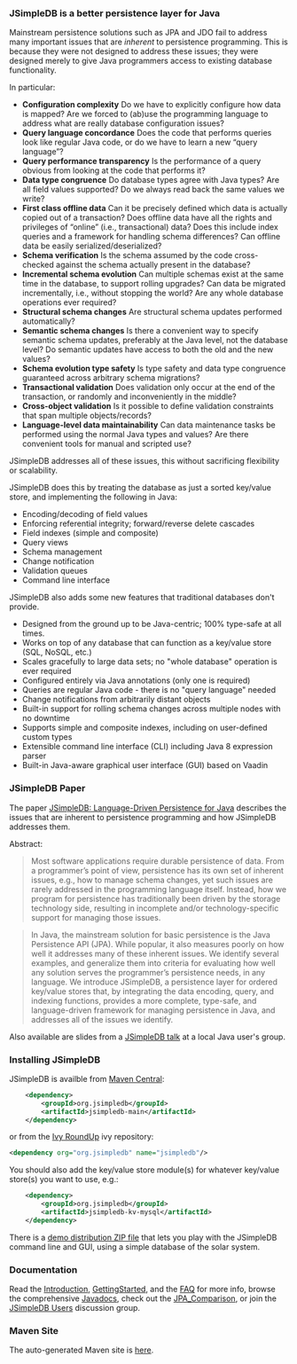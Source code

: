### JSimpleDB is a better persistence layer for Java

Mainstream persistence solutions such as JPA and JDO fail to address many important issues that are _inherent_ to persistence programming. This is because they were not designed to address these issues; they were designed merely to give Java programmers access to existing database functionality.

In particular:

  * **Configuration complexity** Do we have to explicitly configure how data is mapped? Are we forced to (ab)use the programming language to address what are really database configuration issues?
  * **Query language concordance** Does the code that performs queries look like regular Java code, or do we have to learn a new “query language”?
  * **Query performance transparency** Is the performance of a query obvious from looking at the code that performs it?
  * **Data type congruence** Do database types agree with Java types? Are all field values supported? Do we always read back the same values we write?
  * **First class offline data** Can it be precisely defined which data is actually copied out of a transaction? Does offline data have all the rights and privileges of “online” (i.e., transactional) data? Does this include index queries and a framework for handling schema differences? Can offline data be easily serialized/deserialized?
  * **Schema verification** Is the schema assumed by the code cross-checked against the schema actually present in the database?
  * **Incremental schema evolution** Can multiple schemas exist at the same time in the database, to support rolling upgrades? Can data be migrated incrementally, i.e., without stopping the world? Are any whole database operations ever required?
  * **Structural schema changes** Are structural schema updates performed automatically?
  * **Semantic schema changes** Is there a convenient way to specify semantic schema updates, preferably at the Java level, not the database level? Do semantic updates have access to both the old and the new values?
  * **Schema evolution type safety** Is type safety and data type congruence guaranteed across arbitrary schema migrations?
  * **Transactional validation** Does validation only occur at the end of the transaction, or randomly and inconveniently in the middle?
  * **Cross-object validation** Is it possible to define validation constraints that span multiple objects/records?
  * **Language-level data maintainability** Can data maintenance tasks be performed using the normal Java types and values? Are there convenient tools for manual and scripted use?

JSimpleDB addresses all of these issues, this without sacrificing flexibility or scalability.

JSimpleDB does this by treating the database as just a sorted key/value store, and implementing the following in Java:

  * Encoding/decoding of field values
  * Enforcing referential integrity; forward/reverse delete cascades
  * Field indexes (simple and composite)
  * Query views
  * Schema management
  * Change notification
  * Validation queues
  * Command line interface

JSimpleDB also adds some new features that traditional databases don't provide.

  * Designed from the ground up to be Java-centric; 100% type-safe at all times.
  * Works on top of any database that can function as a key/value store (SQL, NoSQL, etc.)
  * Scales gracefully to large data sets; no "whole database" operation is ever required
  * Configured entirely via Java annotations (only one is required)
  * Queries are regular Java code - there is no "query language" needed
  * Change notifications from arbitrarily distant objects
  * Built-in support for rolling schema changes across multiple nodes with no downtime
  * Supports simple and composite indexes, including on user-defined custom types
  * Extensible command line interface (CLI) including Java 8 expression parser
  * Built-in Java-aware graphical user interface (GUI) based on Vaadin

### JSimpleDB Paper

The paper [JSimpleDB: Language-Driven Persistence for Java](https://cdn.rawgit.com/archiecobbs/jsimpledb/master/jsimpledb-language-driven.pdf) describes the issues that are inherent to persistence programming and how JSimpleDB addresses them.

Abstract:

> Most software applications require durable persistence of data. From a programmer’s point of view, persistence has its own set of inherent issues, e.g., how to manage schema changes, yet such issues are rarely addressed in the programming language itself. Instead, how we program for persistence has traditionally been driven by the storage technology side, resulting in incomplete and/or technology-specific support for managing those issues.

> In Java, the mainstream solution for basic persistence is the Java Persistence API (JPA). While popular, it also measures poorly on how well it addresses many of these inherent issues. We identify several examples, and generalize them into criteria for evaluating how well any solution serves the programmer’s persistence needs, in any language. We introduce JSimpleDB, a persistence layer for ordered key/value stores that, by integrating the data encoding, query, and indexing functions, provides a more complete, type-safe, and language-driven framework for managing persistence in Java, and addresses all of the issues we identify.

Also available are slides from a [JSimpleDB talk](https://s3.amazonaws.com/archie-public/jsimpledb/JSimpleDB-BJUG-Slides2016-05-05.pdf) at a local Java user's group.

### Installing JSimpleDB

JSimpleDB is availble from [Maven Central](http://search.maven.org/#search|ga|1|g%3Aorg.jsimpledb):

```xml
    <dependency>
        <groupId>org.jsimpledb</groupId>
        <artifactId>jsimpledb-main</artifactId>
    </dependency>
```

or from the [Ivy RoundUp](https://github.com/archiecobbs/ivyroundup/) ivy repository:

```xml
<dependency org="org.jsimpledb" name="jsimpledb"/>
```

You should also add the key/value store module(s) for whatever key/value store(s) you want to use, e.g.:

```xml
    <dependency>
        <groupId>org.jsimpledb</groupId>
        <artifactId>jsimpledb-kv-mysql</artifactId>
    </dependency>
```

There is a [demo distribution ZIP file](http://search.maven.org/#search|ga|1|jsimpledb-demo) that lets you play with the JSimpleDB command line and GUI, using a simple database of the solar system.

### Documentation

Read the [Introduction](https://github.com/archiecobbs/jsimpledb/wiki/Introduction), [GettingStarted](https://github.com/archiecobbs/jsimpledb/wiki/GettingStarted), and the [FAQ](https://github.com/archiecobbs/jsimpledb/wiki/FAQ) for more info, browse the comprehensive [Javadocs](http://archiecobbs.github.io/jsimpledb/site/apidocs/index.html?org/jsimpledb/JSimpleDB.html), check out the [JPA\_Comparison](https://github.com/archiecobbs/jsimpledb/wiki/JPA_Comparison), or join the [JSimpleDB Users](https://groups.google.com/forum/#!forum/jsimpledb-users) discussion group.

### Maven Site

The auto-generated Maven site is [here](http://archiecobbs.github.io/jsimpledb/site/).

